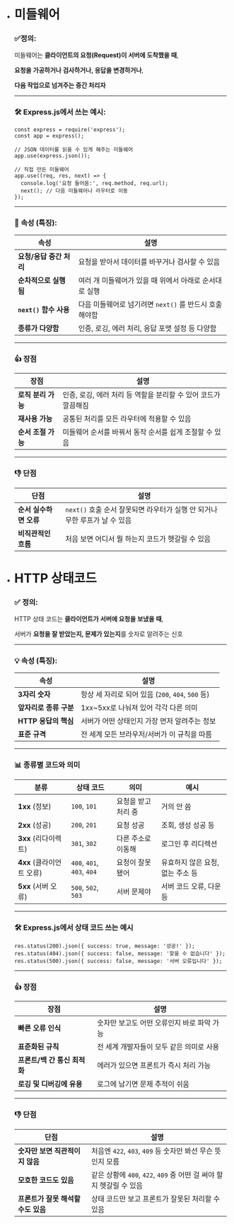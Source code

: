 - # 미들웨어
    
    ### ✅정의:
    
    미들웨어는 **클라이언트의 요청(Request)이 서버에 도착했을 때**,
    
    **요청을 가공하거나 검사하거나, 응답을 변경하거나**,
    
    **다음 작업으로 넘겨주는 중간 처리자**
    
    ---
    
    ### 🛠️ Express.js에서 쓰는 예시:
    
    ```
    const express = require('express');
    const app = express();
    
    // JSON 데이터를 읽을 수 있게 해주는 미들웨어
    app.use(express.json());
    
    // 직접 만든 미들웨어
    app.use((req, res, next) => {
      console.log('요청 들어옴:', req.method, req.url);
      next(); // 다음 미들웨어나 라우터로 이동
    });
    
    ```
    
    ---
    
    ### 💎 속성 (특징):
    
    | 속성 | 설명 |
    | --- | --- |
    | **요청/응답 중간 처리** | 요청을 받아서 데이터를 바꾸거나 검사할 수 있음 |
    | **순차적으로 실행됨** | 여러 개 미들웨어가 있을 때 위에서 아래로 순서대로 실행 |
    | **`next()` 함수 사용** | 다음 미들웨어로 넘기려면 `next()` 를 반드시 호출해야함 |
    | **종류가 다양함** | 인증, 로깅, 에러 처리, 응답 포맷 설정 등 다양함 |
    
    ---
    
    ### 👍 장점
    
    | 장점 | 설명 |
    | --- | --- |
    | **로직 분리 가능** | 인증, 로깅, 에러 처리 등 역할을 분리할 수 있어 코드가 깔끔해짐 |
    | **재사용 가능** | 공통된 처리를 모든 라우터에 적용할 수 있음 |
    | **순서 조절 가능** | 미들웨어 순서를 바꿔서 동작 순서를 쉽게 조절할 수 있음 |
    
    ---
    
    ### 👎 단점
    
    | 단점 | 설명 |
    | --- | --- |
    | **순서 실수하면 오류** | `next()` 호출 순서 잘못되면 라우터가 실행 안 되거나 무한 루프가 날 수 있음 |
    | **비직관적인 흐름** | 처음 보면 어디서 뭘 하는지 코드가 헷갈릴 수 있음 |


- # HTTP 상태코드
  ### ✅ 정의:
  
  HTTP 상태 코드는 **클라이언트가 서버에 요청을 보냈을 때**,
  
  서버가 **요청을 잘 받았는지, 문제가 있는지**를 숫자로 알려주는 신호

  ---
  
  ### 💡 속성 (특징):
  
  | 속성 | 설명 |
  | --- | --- |
  | **3자리 숫자** | 항상 세 자리로 되어 있음 (`200`, `404`, `500` 등) |
  | **앞자리로 종류 구분** | 1xx~5xx로 나눠져 있어 각각 다른 의미 |
  | **HTTP 응답의 핵심** | 서버가 어떤 상태인지 가장 먼저 알려주는 정보 |
  | **표준 규격** | 전 세계 모든 브라우저/서버가 이 규칙을 따름 |
  
  ---
  
  ### 📊 종류별 코드와 의미
  
  | 분류 | 상태 코드 | 의미 | 예시 |
  | --- | --- | --- | --- |
  | **1xx** (정보) | `100`, `101` | 요청을 받고 처리 중 | 거의 안 씀 |
  | **2xx** (성공) | `200`, `201` | 요청 성공 | 조회, 생성 성공 등 |
  | **3xx** (리다이렉트) | `301`, `302` | 다른 주소로 이동해 | 로그인 후 리디렉션 |
  | **4xx** (클라이언트 오류) | `400`, `401`, `403`, `404` | 요청이 잘못됐어 | 유효하지 않은 요청, 없는 주소 등 |
  | **5xx** (서버 오류) | `500`, `502`, `503` | 서버 문제야 | 서버 코드 오류, 다운 등 |
  
  ---
  
  ### 🛠️ Express.js에서 상태 코드 쓰는 예시
  
  ```
  res.status(200).json({ success: true, message: '성공!' });
  res.status(404).json({ success: false, message: '찾을 수 없습니다' });
  res.status(500).json({ success: false, message: '서버 오류입니다' });
  
  ```
  
  ---
  
  ### 👍 장점
  
  | 장점 | 설명 |
  | --- | --- |
  | **빠른 오류 인식** | 숫자만 보고도 어떤 오류인지 바로 파악 가능 |
  | **표준화된 규칙** | 전 세계 개발자들이 모두 같은 의미로 사용 |
  | **프론트/백 간 통신 최적화** | 에러가 있으면 프론트가 즉시 처리 가능 |
  | **로깅 및 디버깅에 유용** | 로그에 남기면 문제 추적이 쉬움 |
  
  ---
  
  ### 👎 단점
  
  | 단점 | 설명 |
  | --- | --- |
  | **숫자만 보면 직관적이지 않음** | 처음엔 `422`, `403`, `409` 등 숫자만 봐선 무슨 뜻인지 모름 |
  | **모호한 코드도 있음** | 같은 상황에 `400`, `422`, `409` 중 어떤 걸 써야 할지 헷갈릴 수 있음 |
  | **프론트가 잘못 해석할 수도 있음** | 상태 코드만 보고 프론트가 잘못된 처리할 수 있음 |
